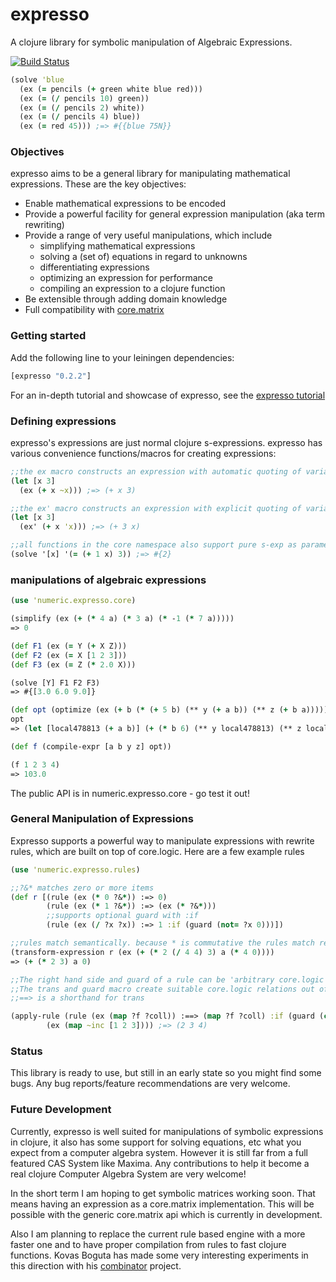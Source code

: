 expresso
========

A clojure library for symbolic manipulation of Algebraic Expressions. 


[![Build Status](https://travis-ci.org/clojure-numerics/expresso.png?branch=master)](https://travis-ci.org/clojure-numerics/expresso)

```clojure
(solve 'blue
  (ex (= pencils (+ green white blue red)))
  (ex (= (/ pencils 10) green))
  (ex (= (/ pencils 2) white))
  (ex (= (/ pencils 4) blue))
  (ex (= red 45))) ;=> #{{blue 75N}}
```
### Objectives

expresso aims to be a general library for manipulating mathematical expressions.
These are the key objectives:

 - Enable mathematical expressions to be encoded
 - Provide a powerful facility for general expression manipulation (aka term rewriting)
 - Provide a range of very useful manipulations, which include
   - simplifying mathematical expressions
   - solving a (set of) equations in regard to unknowns
   - differentiating expressions
   - optimizing an expression for performance
   - compiling an expression to a clojure function
 - Be extensible through adding domain knowledge
 - Full compatibility with [core.matrix](https://github.com/mikera/matrix-api)
 
 
### Getting started

Add the following line to your leiningen dependencies:
```clojure
[expresso "0.2.2"]
```
For an in-depth tutorial and showcase of expresso, see the [expresso tutorial](https://github.com/mschuene/expresso-tutorial)
### Defining expressions

expresso's expressions are just normal clojure s-expressions. expresso has various convenience functions/macros
for creating expressions:

```clojure
;;the ex macro constructs an expression with automatic quoting of variables
(let [x 3]
  (ex (+ x ~x))) ;=> (+ x 3)

;;the ex' macro constructs an expression with explicit quoting of variables
(let [x 3]
  (ex' (+ x 'x))) ;=> (+ 3 x)

;;all functions in the core namespace also support pure s-exp as parameters
(solve '[x] '(= (+ 1 x) 3)) ;=> #{2}
```
### manipulations of algebraic expressions

```clojure
(use 'numeric.expresso.core)

(simplify (ex (+ (* 4 a) (* 3 a) (* -1 (* 7 a))))) 
=> 0

(def F1 (ex (= Y (+ X Z)))
(def F2 (ex (= X [1 2 3]))
(def F3 (ex (= Z (* 2.0 X)))

(solve [Y] F1 F2 F3)
=> #{[3.0 6.0 9.0]}        

(def opt (optimize (ex (+ b (* (+ 5 b) (** y (+ a b)) (** z (+ b a)))))))
opt
=> (let [local478813 (+ a b)] (+ (* b 6) (** y local478813) (** z local478813)))

(def f (compile-expr [a b y z] opt))

(f 1 2 3 4)
=> 103.0
```
The public API is in numeric.expresso.core - go test it out!

### General Manipulation of Expressions
Expresso supports a powerful way to manipulate expressions with rewrite rules, which are built on top of 
core.logic. Here are a few example rules

```clojure
(use 'numeric.expresso.rules)

;;?&* matches zero or more items
(def r [(rule (ex (* 0 ?&*)) :=> 0)
        (rule (ex (* 1 ?&*)) :=> (ex (* ?&*)))
        ;;supports optional guard with :if
        (rule (ex (/ ?x ?x)) :=> 1 :if (guard (not= ?x 0)))])

;;rules match semantically. because * is commutative the rules match regardless of the order of arguments
(transform-expression r (ex (+ (* 2 (/ 4 4) 3) a (* 4 0))))
=> (+ (* 2 3) a 0)

;;The right hand side and guard of a rule can be 'arbitrary core.logic relations'.
;;The trans and guard macro create suitable core.logic relations out of normal clojure code.
;;==> is a shorthand for trans

(apply-rule (rule (ex (map ?f ?coll)) :==> (map ?f ?coll) :if (guard (coll? ?coll)))
  	    (ex (map ~inc [1 2 3]))) ;=> (2 3 4)
```

### Status 
This library is ready to use, but still in an early state so you might find some
bugs. Any bug reports/feature recommendations are very welcome.

### Future Development
Currently, expresso is well suited for manipulations of symbolic expressions in clojure, it also has some support for
solving equations, etc what you expect from a computer algebra system. However it is still far from a full featured 
CAS System like Maxima. Any contributions to help it become a real clojure Computer Algebra System are very welcome!

In the short term I am hoping to get symbolic matrices working soon. That means having an expression as a core.matrix implementation. This will be possible with the generic core.matrix api which is currently in development.

Also I am planning to replace the current rule based engine with a more faster one and to have proper compilation from 
rules to fast clojure functions. Kovas Boguta has made some very interesting experiments in this direction with his
[combinator](https://github.com/kovasb/combinator) project.
